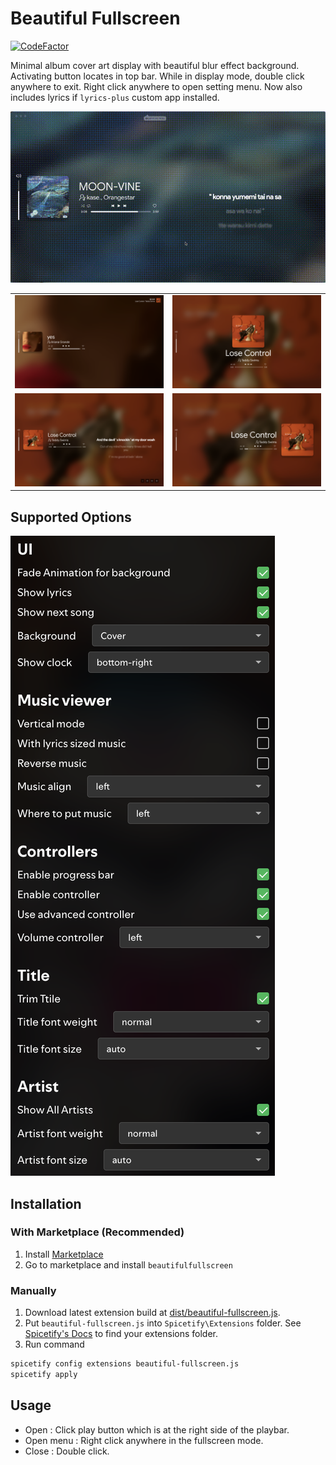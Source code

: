 # Beautiful Fullscreen

[![CodeFactor](https://www.codefactor.io/repository/github/oein/beautifulfullscreen/badge)](https://www.codefactor.io/repository/github/oein/beautifulfullscreen)

Minimal album cover art display with beautiful blur effect background. Activating button locates in top bar. While in display mode, double click anywhere to exit. Right click anywhere to open setting menu. Now also includes lyrics if `lyrics-plus` custom app installed.

![Screenshot](https://raw.githubusercontent.com/Oein/beautifulfullscreen/main/images/preview.gif)

|                                                                                             |                                                                                             |
| ------------------------------------------------------------------------------------------- | ------------------------------------------------------------------------------------------- |
| ![Screenshot](https://raw.githubusercontent.com/Oein/beautifulfullscreen/main/images/1.png) | ![Screenshot](https://raw.githubusercontent.com/Oein/beautifulfullscreen/main/images/2.png) |
| ![Screenshot](https://raw.githubusercontent.com/Oein/beautifulfullscreen/main/images/3.png) | ![Screenshot](https://raw.githubusercontent.com/Oein/beautifulfullscreen/main/images/4.png) |

## Supported Options

![Screenshot of config page](https://raw.githubusercontent.com/Oein/beautifulfullscreen/main/images/config.png)

## Installation

### With Marketplace (Recommended)

1. Install [Marketplace](https://github.com/spicetify/spicetify-marketplace)
2. Go to marketplace and install `beautifulfullscreen`

### Manually

1. Download latest extension build at [dist/beautiful-fullscreen.js](https://github.com/Oein/beautifulfullscreen/blob/main/dist/beautiful-fullscreen).
2. Put `beautiful-fullscreen.js` into `Spicetify\Extensions` folder.
   See [Spicetify's Docs](https://spicetify.app/docs/advanced-usage/extensions#installing) to find your extensions folder.
3. Run command

```sh
spicetify config extensions beautiful-fullscreen.js
spicetify apply
```

## Usage

- Open : Click play button which is at the right side of the playbar.
- Open menu : Right click anywhere in the fullscreen mode.
- Close : Double click.
